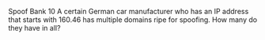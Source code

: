 Spoof Bank
10
A certain German car manufacturer who has an IP address that starts with 160.46 has multiple domains ripe for spoofing. How many do they have in all?
